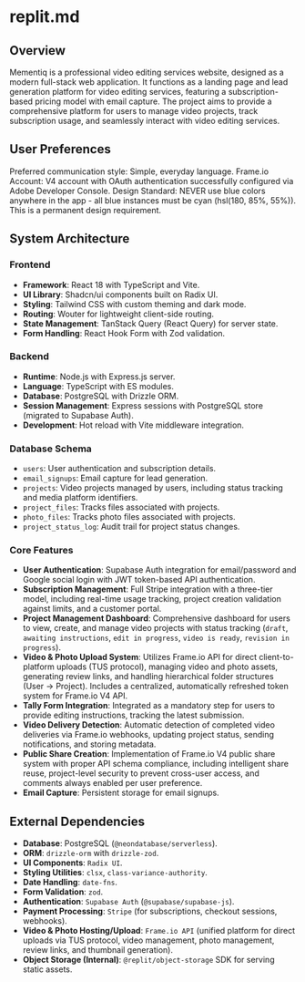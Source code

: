 # replit.md

## Overview
Mementiq is a professional video editing services website, designed as a modern full-stack web application. It functions as a landing page and lead generation platform for video editing services, featuring a subscription-based pricing model with email capture. The project aims to provide a comprehensive platform for users to manage video projects, track subscription usage, and seamlessly interact with video editing services.

## User Preferences
Preferred communication style: Simple, everyday language.
Frame.io Account: V4 account with OAuth authentication successfully configured via Adobe Developer Console.
Design Standard: NEVER use blue colors anywhere in the app - all blue instances must be cyan (hsl(180, 85%, 55%)). This is a permanent design requirement.

## System Architecture

### Frontend
- **Framework**: React 18 with TypeScript and Vite.
- **UI Library**: Shadcn/ui components built on Radix UI.
- **Styling**: Tailwind CSS with custom theming and dark mode.
- **Routing**: Wouter for lightweight client-side routing.
- **State Management**: TanStack Query (React Query) for server state.
- **Form Handling**: React Hook Form with Zod validation.

### Backend
- **Runtime**: Node.js with Express.js server.
- **Language**: TypeScript with ES modules.
- **Database**: PostgreSQL with Drizzle ORM.
- **Session Management**: Express sessions with PostgreSQL store (migrated to Supabase Auth).
- **Development**: Hot reload with Vite middleware integration.

### Database Schema
- `users`: User authentication and subscription details.
- `email_signups`: Email capture for lead generation.
- `projects`: Video projects managed by users, including status tracking and media platform identifiers.
- `project_files`: Tracks files associated with projects.
- `photo_files`: Tracks photo files associated with projects.
- `project_status_log`: Audit trail for project status changes.

### Core Features
- **User Authentication**: Supabase Auth integration for email/password and Google social login with JWT token-based API authentication.
- **Subscription Management**: Full Stripe integration with a three-tier model, including real-time usage tracking, project creation validation against limits, and a customer portal.
- **Project Management Dashboard**: Comprehensive dashboard for users to view, create, and manage video projects with status tracking (`draft`, `awaiting instructions`, `edit in progress`, `video is ready`, `revision in progress`).
- **Video & Photo Upload System**: Utilizes Frame.io API for direct client-to-platform uploads (TUS protocol), managing video and photo assets, generating review links, and handling hierarchical folder structures (User -> Project). Includes a centralized, automatically refreshed token system for Frame.io V4 API.
- **Tally Form Integration**: Integrated as a mandatory step for users to provide editing instructions, tracking the latest submission.
- **Video Delivery Detection**: Automatic detection of completed video deliveries via Frame.io webhooks, updating project status, sending notifications, and storing metadata.
- **Public Share Creation**: Implementation of Frame.io V4 public share system with proper API schema compliance, including intelligent share reuse, project-level security to prevent cross-user access, and comments always enabled per user preference.
- **Email Capture**: Persistent storage for email signups.

## External Dependencies

- **Database**: PostgreSQL (`@neondatabase/serverless`).
- **ORM**: `drizzle-orm` with `drizzle-zod`.
- **UI Components**: `Radix UI`.
- **Styling Utilities**: `clsx`, `class-variance-authority`.
- **Date Handling**: `date-fns`.
- **Form Validation**: `zod`.
- **Authentication**: `Supabase Auth` (`@supabase/supabase-js`).
- **Payment Processing**: `Stripe` (for subscriptions, checkout sessions, webhooks).
- **Video & Photo Hosting/Upload**: `Frame.io API` (unified platform for direct uploads via TUS protocol, video management, photo management, review links, and thumbnail generation).
- **Object Storage (Internal)**: `@replit/object-storage` SDK for serving static assets.